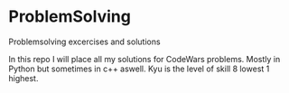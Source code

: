 # ProblemSolving
Problemsolving excercises and solutions

In this repo I will place all my solutions for CodeWars problems. Mostly in Python but sometimes in c++ aswell.
Kyu is the level of skill 8 lowest 1 highest.
